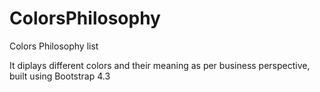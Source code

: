 # ColorsPhilosophy
Colors Philosophy list

It diplays different colors and their meaning as per business perspective, built using Bootstrap 4.3
